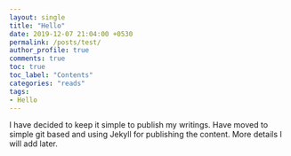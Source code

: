 ```yaml
---
layout: single
title: "Hello"
date: 2019-12-07 21:04:00 +0530
permalink: /posts/test/
author_profile: true
comments: true
toc: true
toc_label: "Contents"
categories: "reads"
tags:
- Hello
---
```


I have decided to keep it simple to publish my writings. Have moved to simple git based and using Jekyll for publishing the content. More details I will add later.